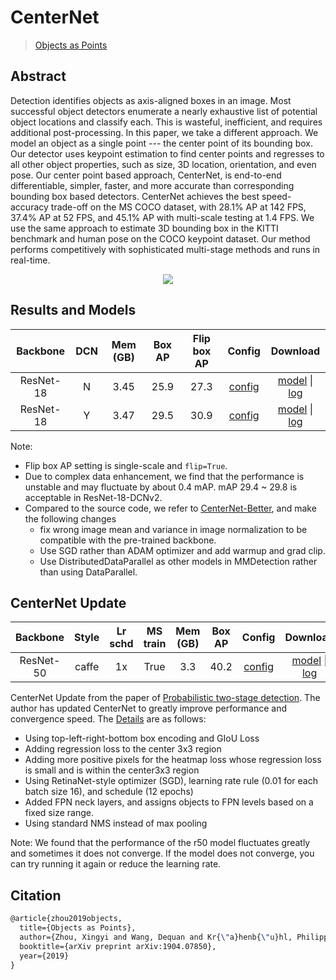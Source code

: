 # CenterNet

> [Objects as Points](https://arxiv.org/abs/1904.07850)

<!-- [ALGORITHM] -->

## Abstract

Detection identifies objects as axis-aligned boxes in an image. Most successful object detectors enumerate a nearly exhaustive list of potential object locations and classify each. This is wasteful, inefficient, and requires additional post-processing. In this paper, we take a different approach. We model an object as a single point --- the center point of its bounding box. Our detector uses keypoint estimation to find center points and regresses to all other object properties, such as size, 3D location, orientation, and even pose. Our center point based approach, CenterNet, is end-to-end differentiable, simpler, faster, and more accurate than corresponding bounding box based detectors. CenterNet achieves the best speed-accuracy trade-off on the MS COCO dataset, with 28.1% AP at 142 FPS, 37.4% AP at 52 FPS, and 45.1% AP with multi-scale testing at 1.4 FPS. We use the same approach to estimate 3D bounding box in the KITTI benchmark and human pose on the COCO keypoint dataset. Our method performs competitively with sophisticated multi-stage methods and runs in real-time.

<div align=center>
<img src="https://user-images.githubusercontent.com/40661020/143873810-85ffa6e7-915b-46a4-9b8f-709e5d7700bb.png"/>
</div>

## Results and Models

| Backbone  | DCN | Mem (GB) | Box AP | Flip box AP |                           Config                           |                                                                                                                                                                 Download                                                                                                                                                                 |
| :-------: | :-: | :------: | :----: | :---------: | :--------------------------------------------------------: | :--------------------------------------------------------------------------------------------------------------------------------------------------------------------------------------------------------------------------------------------------------------------------------------------------------------------------------------: |
| ResNet-18 |  N  |   3.45   |  25.9  |    27.3     |    [config](./centernet_r18_8xb16-crop512-140e_coco.py)    |             [model](https://pub-ed9ed750ddcc469da251e2d1a2cea382.r2.dev/mmdetection/v2.0/centernet/centernet_resnet18_140e_coco/centernet_resnet18_140e_coco_20210705_093630-bb5b3bf7.pth) \| [log](https://pub-ed9ed750ddcc469da251e2d1a2cea382.r2.dev/mmdetection/v2.0/centernet/centernet_resnet18_140e_coco/centernet_resnet18_140e_coco_20210705_093630.log.json)             |
| ResNet-18 |  Y  |   3.47   |  29.5  |    30.9     | [config](./centernet_r18-dcnv2_8xb16-crop512-140e_coco.py) | [model](https://pub-ed9ed750ddcc469da251e2d1a2cea382.r2.dev/mmdetection/v2.0/centernet/centernet_resnet18_dcnv2_140e_coco/centernet_resnet18_dcnv2_140e_coco_20210702_155131-c8cd631f.pth) \| [log](https://pub-ed9ed750ddcc469da251e2d1a2cea382.r2.dev/mmdetection/v2.0/centernet/centernet_resnet18_dcnv2_140e_coco/centernet_resnet18_dcnv2_140e_coco_20210702_155131.log.json) |

Note:

- Flip box AP setting is single-scale and `flip=True`.
- Due to complex data enhancement, we find that the performance is unstable and may fluctuate by about 0.4 mAP. mAP 29.4 ~ 29.8 is acceptable in ResNet-18-DCNv2.
- Compared to the source code, we refer to [CenterNet-Better](https://github.com/FateScript/CenterNet-better), and make the following changes
  - fix wrong image mean and variance in image normalization to be compatible with the pre-trained backbone.
  - Use SGD rather than ADAM optimizer and add warmup and grad clip.
  - Use DistributedDataParallel as other models in MMDetection rather than using DataParallel.

## CenterNet Update

| Backbone  | Style | Lr schd | MS train | Mem (GB) | Box AP |                          Config                          |                                                                                                                                                                               Download                                                                                                                                                                               |
| :-------: | :---: | :-----: | :------: | :------: | :----: | :------------------------------------------------------: | :------------------------------------------------------------------------------------------------------------------------------------------------------------------------------------------------------------------------------------------------------------------------------------------------------------------------------------------------------------------: |
| ResNet-50 | caffe |   1x    |   True   |   3.3    |  40.2  | [config](./centernet-update_r50-caffe_fpn_ms-1x_coco.py) | [model](https://pub-ed9ed750ddcc469da251e2d1a2cea382.r2.dev/mmdetection/v3.0/centernet/centernet-update_r50-caffe_fpn_ms-1x_coco/centernet-update_r50-caffe_fpn_ms-1x_coco_20230512_203845-8306baf2.pth) \| [log](https://pub-ed9ed750ddcc469da251e2d1a2cea382.r2.dev/mmdetection/v3.0/centernet/centernet-update_r50-caffe_fpn_ms-1x_coco/centernet-update_r50-caffe_fpn_ms-1x_coco_20230512_203845.log.json) |

CenterNet Update from the paper of [Probabilistic two-stage detection](https://arxiv.org/abs/2103.07461). The author has updated CenterNet to greatly improve performance and convergence speed.
The [Details](https://github.com/xingyizhou/CenterNet2/blob/master/docs/MODEL_ZOO.md) are as follows:

- Using top-left-right-bottom box encoding and GIoU Loss
- Adding regression loss to the center 3x3 region
- Adding more positive pixels for the heatmap loss whose regression loss is small and is within the center3x3 region
- Using RetinaNet-style optimizer (SGD), learning rate rule (0.01 for each batch size 16), and schedule (12 epochs)
- Added FPN neck layers, and assigns objects to FPN levels based on a fixed size range.
- Using standard NMS instead of max pooling

Note: We found that the performance of the r50 model fluctuates greatly and sometimes it does not converge. If the model does not converge, you can try running it again or reduce the learning rate.

## Citation

```latex
@article{zhou2019objects,
  title={Objects as Points},
  author={Zhou, Xingyi and Wang, Dequan and Kr{\"a}henb{\"u}hl, Philipp},
  booktitle={arXiv preprint arXiv:1904.07850},
  year={2019}
}
```

